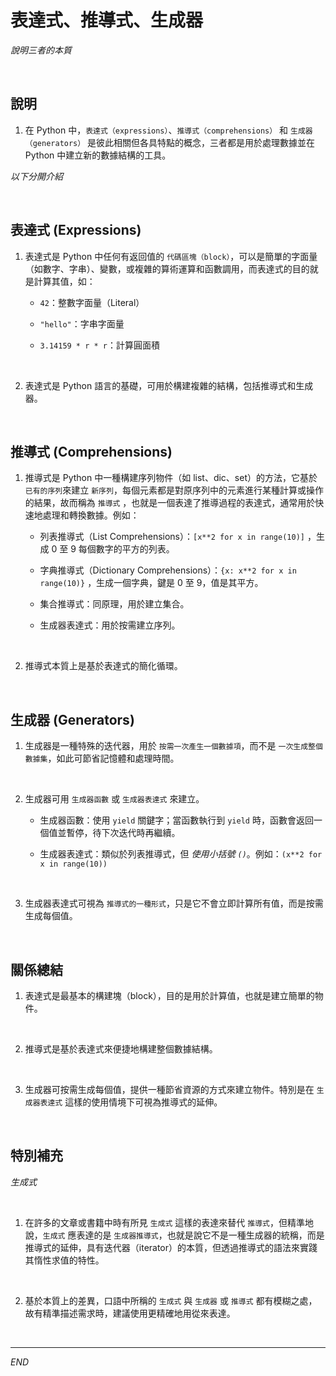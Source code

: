 # 表達式、推導式、生成器

_說明三者的本質_

<br>

## 說明

1. 在 Python 中，`表達式（expressions）`、`推導式（comprehensions）` 和 `生成器（generators）` 是彼此相關但各具特點的概念，三者都是用於處理數據並在 Python 中建立新的數據結構的工具。

_以下分開介紹_

<br>

## 表達式 (Expressions)

1. 表達式是 Python 中任何有返回值的 `代碼區塊（block）`，可以是簡單的字面量（如數字、字串）、變數，或複雜的算術運算和函數調用，而表達式的目的就是計算其值，如：

   - `42`：整數字面量（Literal）

   - `"hello"`：字串字面量

   - `3.14159 * r * r`：計算圓面積

<br>

2. 表達式是 Python 語言的基礎，可用於構建複雜的結構，包括推導式和生成器。

<br>

## 推導式 (Comprehensions)

1. 推導式是 Python 中一種構建序列物件（如 list、dic、set）的方法，它基於 `已有的序列`來建立 `新序列`，每個元素都是對原序列中的元素進行某種計算或操作的結果，故而稱為 `推導式` ，也就是一個表達了推導過程的表達式，通常用於快速地處理和轉換數據。例如：

   - 列表推導式（List Comprehensions）：`[x**2 for x in range(10)]` ，生成 0 至 9 每個數字的平方的列表。

   - 字典推導式（Dictionary Comprehensions）：`{x: x**2 for x in range(10)}` ，生成一個字典，鍵是 0 至 9，值是其平方。

   - 集合推導式：同原理，用於建立集合。

   - 生成器表達式：用於按需建立序列。

<br>

2. 推導式本質上是基於表達式的簡化循環。

<br>

## 生成器 (Generators)

1. 生成器是一種特殊的迭代器，用於 `按需一次產生一個數據項`，而不是 `一次生成整個數據集`，如此可節省記憶體和處理時間。

<br>

2. 生成器可用 `生成器函數` 或 `生成器表達式` 來建立。

   - 生成器函數：使用 `yield` 關鍵字；當函數執行到 `yield` 時，函數會返回一個值並暫停，待下次迭代時再繼續。

   - 生成器表達式：類似於列表推導式，但 _使用小括號 `()`_。例如：`(x**2 for x in range(10))`

<br>

3. 生成器表達式可視為 `推導式的一種形式`，只是它不會立即計算所有值，而是按需生成每個值。

<br>

## 關係總結

1. 表達式是最基本的構建塊（block），目的是用於計算值，也就是建立簡單的物件。

<br>

2. 推導式是基於表達式來便捷地構建整個數據結構。

<br>

3. 生成器可按需生成每個值，提供一種節省資源的方式來建立物件。特別是在 `生成器表達式` 這樣的使用情境下可視為推導式的延伸。

<br>

## 特別補充

_生成式_

<br>

1. 在許多的文章或書籍中時有所見 `生成式` 這樣的表達來替代 `推導式`，但精準地說，`生成式` 應表達的是 `生成器推導式`，也就是說它不是一種生成器的統稱，而是推導式的延伸，具有迭代器（iterator）的本質，但透過推導式的語法來實踐其惰性求值的特性。

<br>

2. 基於本質上的差異，口語中所稱的 `生成式` 與 `生成器` 或 `推導式` 都有模糊之處，故有精準描述需求時，建議使用更精確地用從來表達。

<br>

___

_END_